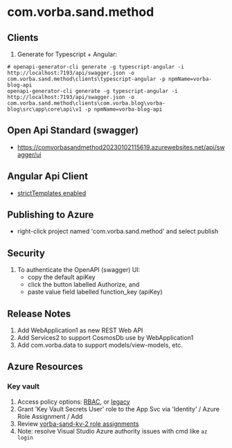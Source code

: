 ﻿# com.vorba.sand.method

## Clients
1. Generate for Typescript + Angular:
```
# openapi-generator-cli generate -g typescript-angular -i http://localhost:7193/api/swagger.json -o com.vorba.sand.method\clients\typescript-angular -p npmName=vorba-blog-api
openapi-generator-cli generate -g typescript-angular -i http://localhost:7193/api/swagger.json -o com.vorba.sand.method\clients\com.vorba.blog\vorba-blog\src\app\core\api\v1 -p npmName=vorba-blog-api
```

## Open Api Standard (swagger)
- https://comvorbasandmethod20230102115619.azurewebsites.net/api/swagger/ui

## Angular Api Client
- [strictTemplates enabled](https://angular.io/guide/angular-compiler-options#stricttemplates)

## Publishing to Azure
- right-click project named 'com.vorba.sand.method' and select publish

## Security
1. To authenticate the OpenAPI (swagger) UI:
   - copy the default apiKey
   - click the button labelled Authorize, and
   - paste value field labelled function_key (apiKey)

## Release Notes
1. Add WebApplication1 as new REST Web API
2. Add Services2 to support CosmosDb use by WebApplication1
3. Add com.vorba.data to support models/view-models, etc.

## Azure Resources

### Key vault

1. Access policy options: [RBAC](https://learn.microsoft.com/en-us/azure/role-based-access-control/overview?WT.mc_id=Portal-Microsoft_Azure_KeyVault), or [legacy](https://learn.microsoft.com/en-us/azure/key-vault/general/assign-access-policy?WT.mc_id=Portal-Microsoft_Azure_KeyVault&tabs=azure-portal)
2. Grant 'Key Vault Secrets User' role to the App Svc via 'Identity' / Azure Role Assignment / Add
3. Review [vorba-sand-kv-2 role assignments](https://portal.azure.com/#@Vorba.onmicrosoft.com/resource/subscriptions/236217f7-0ad4-4dd6-8553-dc4b574fd2c5/resourceGroups/vorba-sand/providers/Microsoft.KeyVault/vaults/vorba-sand-kv-2/users)
4. Note: resolve Visual Studio Azure authority issues with cmd like `az login`

